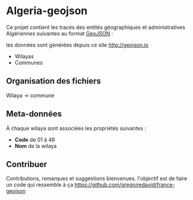 # Algeria-geojson

Ce projet contient les tracés des entités géographiques et administratives Algériennes suivantes au format [GeoJSON](http://geojson.org/) :

les données sont générées depuis ce site http://geojson.io

* Wilayas
* Communes

## Organisation des fichiers

Wilaya -> commune

## Meta-données

À chaque wilaya sont associées les propriétés suivantes :

* **Code**  de 01 à 48
* **Nom** de la wilaya


## Contribuer

Contributions, remarques et suggestions bienvenues.
l'objectif est de faire un code qui ressemble à ça 
https://github.com/gregoiredavid/france-geojson
